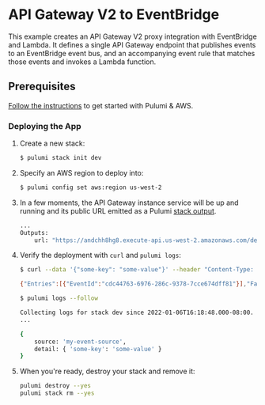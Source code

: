 # API Gateway V2 to EventBridge

This example creates an API Gateway V2 proxy integration with EventBridge and Lambda. It defines a single API Gateway
endpoint that publishes events to an EventBridge event bus, and an accompanying event rule that matches those events and
invokes a Lambda function.

## Prerequisites

[Follow the instructions](https://www.pulumi.com/docs/clouds/aws/get-started/begin/)
to get started with Pulumi & AWS.

### Deploying the App

1. Create a new stack:

   ```bash
   $ pulumi stack init dev
   ```

2. Specify an AWS region to deploy into:

    ```bash
    $ pulumi config set aws:region us-west-2
    ```

3. In a few moments, the API Gateway instance service will be up and running and its public URL emitted as a
   Pulumi [stack output](https://www.pulumi.com/docs/intro/concepts/stack/#outputs).

    ```bash
    ...
    Outputs:
        url: "https://andchh8hg8.execute-api.us-west-2.amazonaws.com/dev"
    ```

4. Verify the deployment with `curl` and `pulumi logs`:

    ```bash
    $ curl --data '{"some-key": "some-value"}' --header "Content-Type: application/json" "$(pulumi stack output url)/uploads"

    {"Entries":[{"EventId":"cdc44763-6976-286c-9378-7cce674dff81"}],"FailedEntryCount":0}
    ```

    ```bash
    $ pulumi logs --follow

    Collecting logs for stack dev since 2022-01-06T16:18:48.000-08:00.
    ...

    {
        source: 'my-event-source',
        detail: { 'some-key': 'some-value' }
    }
    ```

5. When you're ready, destroy your stack and remove it:

    ```bash
    pulumi destroy --yes
    pulumi stack rm --yes
    ```
